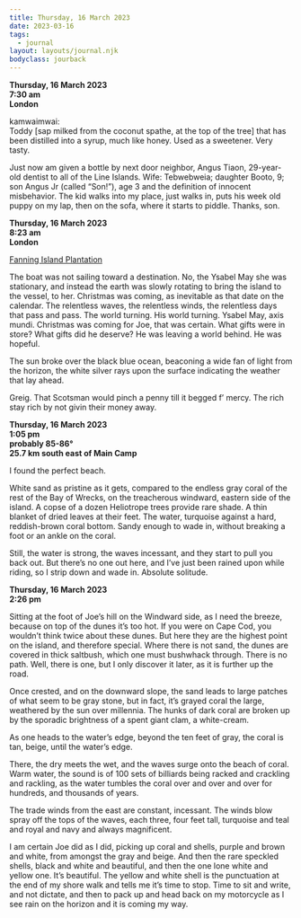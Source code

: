 ```yaml
---
title: Thursday, 16 March 2023
date: 2023-03-16
tags:
  - journal
layout: layouts/journal.njk
bodyclass: jourback
---
```

**Thursday, 16 March 2023**  
**7:30 am**  
**London**

kamwaimwai:  
Toddy [sap milked from the coconut spathe, at the top of the tree] that has been distilled into a syrup, much like honey. Used as a sweetener. Very tasty.

Just now am given a bottle by next door neighbor, Angus Tiaon, 29-year-old dentist to all of the Line Islands. Wife: Tebwebweia; daughter Booto, 9; son Angus Jr (called “Son!”), age 3 and the definition of innocent misbehavior. The kid walks into my place, just walks in, puts his week old puppy on my lap, then on the sofa, where it starts to piddle. Thanks, son.

**Thursday, 16 March 2023**  
**8:23 am**  
**London**

[Fanning Island Plantation](Numismondo.net/pm/fai/)

The boat was not sailing toward a destination. No, the Ysabel May she was stationary, and instead the earth was slowly rotating to bring the island to the vessel, to her. Christmas was coming, as inevitable as that date on the calendar. The relentless waves, the relentless winds, the relentless days that pass and pass. The world turning. His world turning. Ysabel May, axis mundi. Christmas was coming for Joe, that was certain. What gifts were in store? What gifts did he deserve? He was leaving a world behind. He was hopeful.

The sun broke over the black blue ocean, beaconing a wide fan of light from the horizon, the white silver rays upon the surface indicating the weather that lay ahead.

Greig. That Scotsman would pinch a penny till it begged f’ mercy. The rich stay rich by not givin their money away.

**Thursday, 16 March 2023**  
**1:05 pm**  
**probably 85-86°**  
**25.7 km south east of Main Camp**

I found the perfect beach.

White sand as pristine as it gets, compared to the endless gray coral of the rest of the Bay of Wrecks, on the treacherous windward, eastern side of the island. A copse of a dozen Heliotrope trees provide rare shade. A thin blanket of dried leaves at their feet. The water, turquoise against a hard, reddish-brown coral bottom. Sandy enough to wade in, without breaking a foot or an ankle on the coral.

Still, the water is strong, the waves incessant, and they start to pull you back out. But there’s no one out here, and I’ve just been rained upon while riding, so I strip down and wade in. Absolute solitude.

**Thursday, 16 March 2023**  
**2:26 pm**

Sitting at the foot of Joe’s hill on the Windward side, as I need the breeze, because on top of the dunes it’s too hot. If you were on Cape Cod, you wouldn’t think twice about these dunes. But here they are the highest point on the island, and therefore special. Where there is not sand, the dunes are covered in thick saltbush, which one must bushwhack through. There is no path. Well, there is one, but I only discover it later, as it is further up the road.

Once crested, and on the downward slope, the sand leads to large patches of what seem to be gray stone, but in fact, it’s grayed coral the large, weathered by the sun over millennia. The hunks of dark coral are broken up by the sporadic brightness of a spent giant clam, a white-cream.

As one heads to the water’s edge, beyond the ten feet of gray, the coral is tan, beige, until the water’s edge.

There, the dry meets the wet, and the waves surge onto the beach of coral. Warm water, the sound is of 100 sets of billiards being racked and crackling and rackling, as the water tumbles the coral over and over and over for hundreds, and thousands of years.

The trade winds from the east are constant, incessant. The winds blow spray off the tops of the waves, each three, four feet tall, turquoise and teal and royal and navy and always magnificent.

I am certain Joe did as I did, picking up coral and shells, purple and brown and white, from amongst the gray and beige. And then the rare speckled shells, black and white and beautiful, and then the one lone white and yellow one. It’s beautiful. The yellow and white shell is the punctuation at the end of my shore walk and tells me it’s time to stop. Time to sit and write, and not dictate, and then to pack up and head back on my motorcycle as I see rain on the horizon and it is coming my way.
